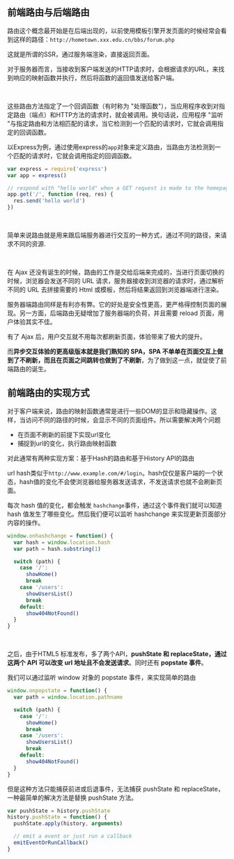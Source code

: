 ## 前端路由与后端路由



路由这个概念最开始是在后端出现的，以前使用模板引擎开发页面的时候经常会看到这样的路径：`http://hometown.xxx.edu.cn/bbs/forum.php`

这就是所谓的SSR，通过服务端渲染，直接返回页面。



对于服务器而言，当接收到客户端发送的HTTP请求时，会根据请求的URL，来找到响应的映射函数并执行，然后将函数的返回值发送给客户端。

<br/>

这些路由方法指定了一个回调函数（有时称为 "处理函数"），当应用程序收到对指定路由（端点）和HTTP方法的请求时，就会被调用。换句话说，应用程序 "监听 "与指定路由和方法相匹配的请求，当它检测到一个匹配的请求时，它就会调用指定的回调函数。

以Express为例，通过使用express的`app`对象来定义路由，当路由方法检测到一个匹配的请求时，它就会调用指定的回调函数。

```javascript
var express = require('express')
var app = express()

// respond with "hello world" when a GET request is made to the homepage
app.get('/', function (req, res) {
  res.send('hello world')
})
```

<br/>

简单来说路由就是用来跟后端服务器进行交互的一种方式，通过不同的路径，来请求不同的资源.

<br/>

在 Ajax 还没有诞生的时候，路由的工作是交给后端来完成的，当进行页面切换的时候，浏览器会发送不同的 URL 请求，服务器接收到浏览器的请求时，通过解析不同的 URL 去拼接需要的 Html 或模板，然后将结果返回到浏览器端进行渲染。

服务器端路由同样是有利亦有弊。它的好处是安全性更高，更严格得控制页面的展现。另一方面，后端路由无疑增加了服务器端的负荷，并且需要 reload 页面，用户体验其实不佳。

有了 Ajax 后，用户交互就不用每次都刷新页面，体验带来了极大的提升。



而**异步交互体验的更高级版本就是我们熟知的 SPA，SPA 不单单在页面交互上做到了不刷新，而且在页面之间跳转也做到了不刷新**，为了做到这一点，就促使了前端路由的诞生。





## 前端路由的实现方式

对于客户端来说，路由的映射函数通常是进行一些DOM的显示和隐藏操作。这样，当访问不同的路径的时候，会显示不同的页面组件。所以需要解决两个问题

- 在页面不刷新的前提下实现url变化
- 捕捉到url的变化，执行路由映射函数



对此通常有两种实现方案：基于Hash的路由和基于History API的路由



url hash类似于`http://www.example.com/#/login`。hash仅仅是客户端的一个状态，hash值的变化不会使浏览器给服务器发送请求，不发送请求也就不会刷新页面。

每次 hash 值的变化，都会触发 `hashchange`事件，通过这个事件我们就可以知道 hash 值发生了哪些变化。然后我们便可以监听 hashchange 来实现更新页面部分内容的操作。

```javascript
window.onhashchange = function() {
  var hash = window.location.hash
  var path = hash.substring(1)

  switch (path) {
    case '/':
      showHome()
      break
    case '/users':
      showUsersList()
      break
    default:
      show404NotFound()
  }
}

```



<br>

之后，由于HTML5 标准发布，多了两个API，**pushState 和 replaceState，通过这两个 API 可以改变 url 地址且不会发送请求**。同时还有 **popstate 事件**。

我们可以通过监听 window 对象的 popstate 事件，来实现简单的路由

```javascript
window.onpopstate = function() {
  var path = window.location.pathname

  switch (path) {
    case '/':
      showHome()
      break
    case '/users':
      showUsersList()
      break
    default:
      show404NotFound()
  }
}

```

但是这种方法只能捕获前进或后退事件，无法捕获 pushState 和 replaceState，一种最简单的解决方法是替换 pushState 方法。

```javascript
var pushState = history.pushState
history.pushState = function() {
  pushState.apply(history, arguments)

  // emit a event or just run a callback
  emitEventOrRunCallback()
}

```

